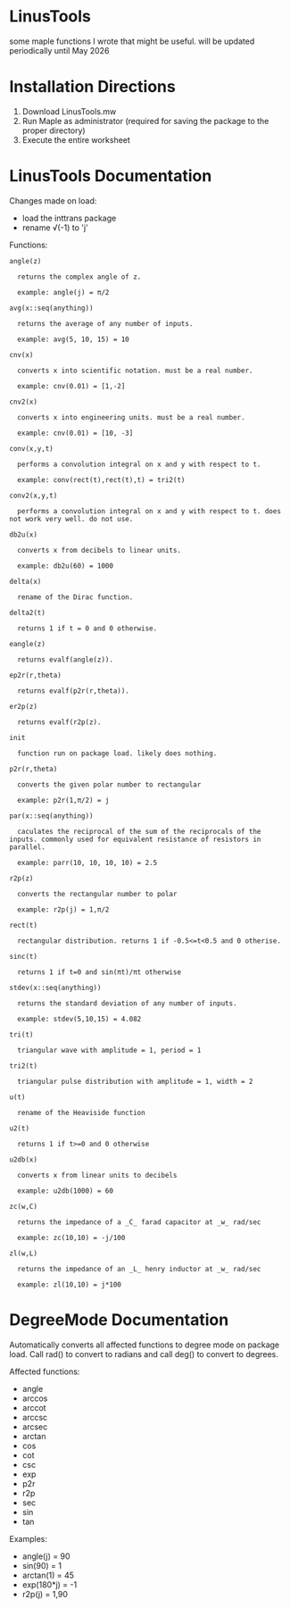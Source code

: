 # LinusTools
some maple functions I wrote that might be useful. will be updated periodically until May 2026

# Installation Directions
1. Download LinusTools.mw
2. Run Maple as administrator (required for saving the package to the proper directory)
3. Execute the entire worksheet

# LinusTools Documentation
  Changes made on load:
  - load the inttrans package
  - rename √(-1) to 'j'

  Functions:
  
    angle(z)
    
      returns the complex angle of z.
      
      example: angle(j) = π/2
      
    avg(x::seq(anything))

      returns the average of any number of inputs.
      
      example: avg(5, 10, 15) = 10  
  
    cnv(x)

      converts x into scientific notation. must be a real number.
      
      example: cnv(0.01) = [1,-2]
  
    cnv2(x)
      
      converts x into engineering units. must be a real number.
      
      example: cnv(0.01) = [10, -3]
    
    conv(x,y,t)
      
      performs a convolution integral on x and y with respect to t.
      
      example: conv(rect(t),rect(t),t) = tri2(t)
    
    conv2(x,y,t)
      
      performs a convolution integral on x and y with respect to t. does not work very well. do not use.
    
    db2u(x)
      
      converts x from decibels to linear units.
      
      example: db2u(60) = 1000
    
    delta(x)
      
      rename of the Dirac function.
    
    delta2(t)
      
      returns 1 if t = 0 and 0 otherwise.
    
    eangle(z)
      
      returns evalf(angle(z)).
    
    ep2r(r,theta)
      
      returns evalf(p2r(r,theta)).
    
    er2p(z)
      
      returns evalf(r2p(z).
    
    init
      
      function run on package load. likely does nothing.
    
    p2r(r,theta)
      
      converts the given polar number to rectangular
      
      example: p2r(1,π/2) = j
    
    par(x::seq(anything))
      
      caculates the reciprocal of the sum of the reciprocals of the inputs. commonly used for equivalent resistance of resistors in parallel.
      
      example: parr(10, 10, 10, 10) = 2.5
    
    r2p(z)
      
      converts the rectangular number to polar
      
      example: r2p(j) = 1,π/2
    
    rect(t)
      
      rectangular distribution. returns 1 if -0.5<=t<0.5 and 0 otherise.
    
    sinc(t)
      
      returns 1 if t=0 and sin(πt)/πt otherwise
    
    stdev(x::seq(anything))
      
      returns the standard deviation of any number of inputs.
      
      example: stdev(5,10,15) = 4.082
    
    tri(t)
      
      triangular wave with amplitude = 1, period = 1
    
    tri2(t)
      
      triangular pulse distribution with amplitude = 1, width = 2
    
    u(t)
      
      rename of the Heaviside function
    
    u2(t)
      
      returns 1 if t>=0 and 0 otherwise
    
    u2db(x)
      
      converts x from linear units to decibels
      
      example: u2db(1000) = 60
    
    zc(w,C)
     
      returns the impedance of a _C_ farad capacitor at _w_ rad/sec
      
      example: zc(10,10) = -j/100
    
    zl(w,L)
      
      returns the impedance of an _L_ henry inductor at _w_ rad/sec
      
      example: zl(10,10) = j*100
      
# DegreeMode Documentation
  Automatically converts all affected functions to degree mode on package load.
  Call rad() to convert to radians and call deg() to convert to degrees.

  Affected functions:
  - angle
  - arccos
  - arccot
  - arccsc
  - arcsec
  - arctan
  - cos
  - cot
  - csc
  - exp
  - p2r
  - r2p
  - sec
  - sin
  - tan

  Examples:
  - angle(j) = 90
  - sin(90) = 1
  - arctan(1) = 45
  - exp(180*j) = -1
  - r2p(j) = 1,90
